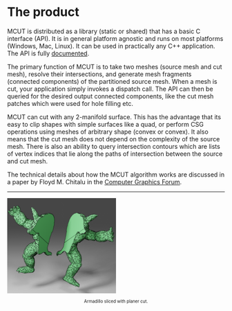 # The product

MCUT is distributed as a library (static or shared) that has a basic C interface (API). It is in general platform agnostic and runs on most platforms (Windows, Mac, Linux). It can be used in practically any C++ application. The API is fully [documented](https://github.com/cutdigital/mcut-docs).

The primary function of MCUT is to take two meshes (source mesh and cut mesh), resolve their intersections, and generate mesh fragments (connected components) of the partitioned source mesh. When a mesh is cut, your application simply invokes a dispatch call. The API can then be queried for the desired output connected components, like the cut mesh patches which were used for hole filling etc.

MCUT can cut with any 2-manifold surface. This has the advantage that its easy to clip shapes with simple surfaces like a quad, or perform CSG operations using meshes of arbitrary shape (convex or convex). It also means that the cut mesh does not depend on the complexity of the source mesh. There is also an ability to query intersection contours which are lists of vertex indices that lie along the paths of intersection between the source and cut mesh.

The technical details about how the MCUT algorithm works are discussed in a paper by Floyd M. Chitalu in the [Computer Graphics Forum](https://onlinelibrary.wiley.com/journal/14678659).

----

<div>
  <img src="../media/mcut_armadillo-slice.png" alt="mcut-extremely-concave-cut" style="width:50%" class="center"/> 
  <p style="text-align:center;font-size:70%;">Armadillo sliced with planer cut.</p>
</div>
